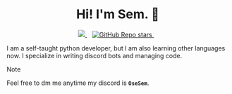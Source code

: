 <h1 align='center'>
  Hi! I'm Sem. 👋
</h1>
<p align='center'>
 <a href="https://github.com/sponsors/osesem">
    <img src="https://img.shields.io/badge/sponsor-30363D?style=for-the-badge&logo=GitHub-Sponsors&logoColor=#white" />        
  </a>&nbsp;&nbsp;
  <a href="#">
  <img alt="GitHub Repo stars" src="https://img.shields.io/github/stars/OseSem">
</a>&nbsp;&nbsp;
</p>

I am a self-taught python developer, but I am also learning other languages now. I specialize in writing discord bots and managing code. 

>[!NOTE]
> Feel free to dm me anytime my discord is **`OseSem`**.
